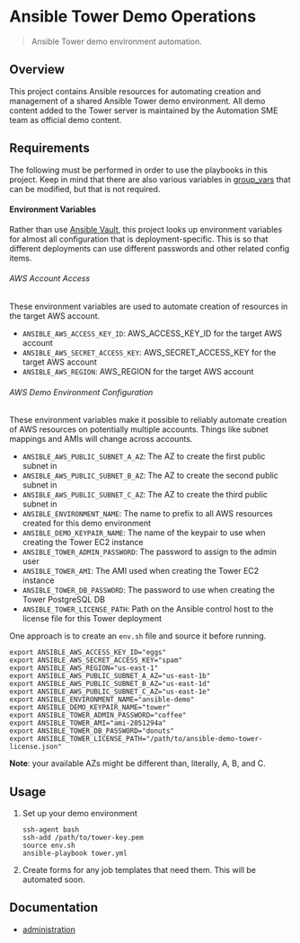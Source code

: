 
# Ansible Tower Demo Operations
> Ansible Tower demo environment automation.

## Overview
This project contains Ansible resources for automating creation and management of a shared Ansible Tower demo environment. All demo content added to the Tower server is maintained by the Automation SME team as official demo content.

## Requirements
The following must be performed in order to use the playbooks in this project. Keep in mind that there are also various variables in [group_vars](group_vars) that can be modified, but that is not required.

#### Environment Variables
Rather than use [Ansible Vault](http://docs.ansible.com/ansible/playbooks_vault.html), this project looks up environment variables for almost all configuration that is deployment-specific. This is so that different deployments can use different passwords and other related config items.

###### AWS Account Access
These environment variables are used to automate creation of resources in the target AWS account.
- `ANSIBLE_AWS_ACCESS_KEY_ID`: AWS_ACCESS_KEY_ID for the target AWS account
- `ANSIBLE_AWS_SECRET_ACCESS_KEY`: AWS_SECRET_ACCESS_KEY for the target AWS account
- `ANSIBLE_AWS_REGION`: AWS_REGION for the target AWS account

###### AWS Demo Environment Configuration
These environment variables make it possible to reliably automate creation of AWS resources on potentially multiple accounts. Things like subnet mappings and AMIs will change across accounts.
- `ANSIBLE_AWS_PUBLIC_SUBNET_A_AZ`: The AZ to create the first public subnet in
- `ANSIBLE_AWS_PUBLIC_SUBNET_B_AZ`: The AZ to create the second public subnet in
- `ANSIBLE_AWS_PUBLIC_SUBNET_C_AZ`: The AZ to create the third public subnet in
- `ANSIBLE_ENVIRONMENT_NAME`: The name to prefix to all AWS resources created for this demo environment
- `ANSIBLE_DEMO_KEYPAIR_NAME`: The name of the keypair to use when creating the Tower EC2 instance
- `ANSIBLE_TOWER_ADMIN_PASSWORD`: The password to assign to the admin user
- `ANSIBLE_TOWER_AMI`: The AMI used when creating the Tower EC2 instance
- `ANSIBLE_TOWER_DB_PASSWORD`: The password to use when creating the Tower PostgreSQL DB
- `ANSIBLE_TOWER_LICENSE_PATH`: Path on the Ansible control host to the license file for this Tower deployment

One approach is to create an `env.sh` file and source it before running.

```
export ANSIBLE_AWS_ACCESS_KEY_ID="eggs"
export ANSIBLE_AWS_SECRET_ACCESS_KEY="spam"
export ANSIBLE_AWS_REGION="us-east-1"
export ANSIBLE_AWS_PUBLIC_SUBNET_A_AZ="us-east-1b"
export ANSIBLE_AWS_PUBLIC_SUBNET_B_AZ="us-east-1d"
export ANSIBLE_AWS_PUBLIC_SUBNET_C_AZ="us-east-1e"
export ANSIBLE_ENVIRONMENT_NAME="ansible-demo"
export ANSIBLE_DEMO_KEYPAIR_NAME="tower"
export ANSIBLE_TOWER_ADMIN_PASSWORD="coffee"
export ANSIBLE_TOWER_AMI="ami-2051294a"
export ANSIBLE_TOWER_DB_PASSWORD="donuts"
export ANSIBLE_TOWER_LICENSE_PATH="/path/to/ansible-demo-tower-license.json"
```

**Note**: your available AZs might be different than, literally, A, B, and C.

## Usage
1. Set up your demo environment
      ```
      ssh-agent bash
      ssh-add /path/to/tower-key.pem
      source env.sh
      ansible-playbook tower.yml
      ```
2. Create forms for any job templates that need them. This will be automated soon.

## Documentation
- [administration](docs/administration.md)
